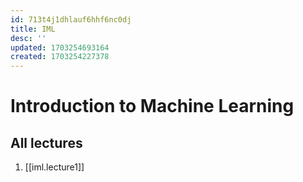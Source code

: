```yaml
---
id: 713t4j1dhlauf6hhf6nc0dj
title: IML
desc: ''
updated: 1703254693164
created: 1703254227378
---
```


# Introduction to Machine Learning 

## All lectures 
1. [[iml.lecture1]]